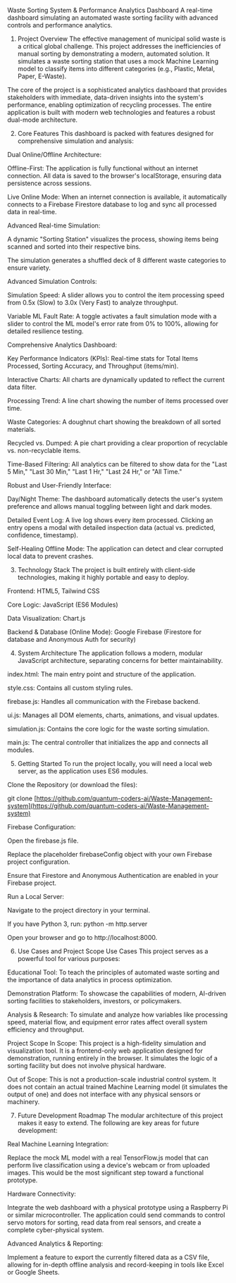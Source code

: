 Waste Sorting System & Performance Analytics Dashboard
A real-time dashboard simulating an automated waste sorting facility with advanced controls and performance analytics.

1. Project Overview
The effective management of municipal solid waste is a critical global challenge. This project addresses the inefficiencies of manual sorting by demonstrating a modern, automated solution. It simulates a waste sorting station that uses a mock Machine Learning model to classify items into different categories (e.g., Plastic, Metal, Paper, E-Waste).

The core of the project is a sophisticated analytics dashboard that provides stakeholders with immediate, data-driven insights into the system's performance, enabling optimization of recycling processes. The entire application is built with modern web technologies and features a robust dual-mode architecture.

2. Core Features
This dashboard is packed with features designed for comprehensive simulation and analysis:

Dual Online/Offline Architecture:

Offline-First: The application is fully functional without an internet connection. All data is saved to the browser's localStorage, ensuring data persistence across sessions.

Live Online Mode: When an internet connection is available, it automatically connects to a Firebase Firestore database to log and sync all processed data in real-time.

Advanced Real-time Simulation:

A dynamic "Sorting Station" visualizes the process, showing items being scanned and sorted into their respective bins.

The simulation generates a shuffled deck of 8 different waste categories to ensure variety.

Advanced Simulation Controls:

Simulation Speed: A slider allows you to control the item processing speed from 0.5x (Slow) to 3.0x (Very Fast) to analyze throughput.

Variable ML Fault Rate: A toggle activates a fault simulation mode with a slider to control the ML model's error rate from 0% to 100%, allowing for detailed resilience testing.

Comprehensive Analytics Dashboard:

Key Performance Indicators (KPIs): Real-time stats for Total Items Processed, Sorting Accuracy, and Throughput (items/min).

Interactive Charts: All charts are dynamically updated to reflect the current data filter.

Processing Trend: A line chart showing the number of items processed over time.

Waste Categories: A doughnut chart showing the breakdown of all sorted materials.

Recycled vs. Dumped: A pie chart providing a clear proportion of recyclable vs. non-recyclable items.

Time-Based Filtering: All analytics can be filtered to show data for the "Last 5 Min," "Last 30 Min," "Last 1 Hr," "Last 24 Hr," or "All Time."

Robust and User-Friendly Interface:

Day/Night Theme: The dashboard automatically detects the user's system preference and allows manual toggling between light and dark modes.

Detailed Event Log: A live log shows every item processed. Clicking an entry opens a modal with detailed inspection data (actual vs. predicted, confidence, timestamp).

Self-Healing Offline Mode: The application can detect and clear corrupted local data to prevent crashes.

3. Technology Stack
The project is built entirely with client-side technologies, making it highly portable and easy to deploy.

Frontend: HTML5, Tailwind CSS

Core Logic: JavaScript (ES6 Modules)

Data Visualization: Chart.js

Backend & Database (Online Mode): Google Firebase (Firestore for database and Anonymous Auth for security)

4. System Architecture
The application follows a modern, modular JavaScript architecture, separating concerns for better maintainability.

index.html: The main entry point and structure of the application.

style.css: Contains all custom styling rules.

firebase.js: Handles all communication with the Firebase backend.

ui.js: Manages all DOM elements, charts, animations, and visual updates.

simulation.js: Contains the core logic for the waste sorting simulation.

main.js: The central controller that initializes the app and connects all modules.

5. Getting Started
To run the project locally, you will need a local web server, as the application uses ES6 modules.

Clone the Repository (or download the files):

git clone [https://github.com/quantum-coders-ai/Waste-Management-system](https://github.com/quantum-coders-ai/Waste-Management-system)


Firebase Configuration:

Open the firebase.js file.

Replace the placeholder firebaseConfig object with your own Firebase project configuration.

Ensure that Firestore and Anonymous Authentication are enabled in your Firebase project.

Run a Local Server:

Navigate to the project directory in your terminal.

If you have Python 3, run: python -m http.server

Open your browser and go to http://localhost:8000.

6. Use Cases and Project Scope
Use Cases
This project serves as a powerful tool for various purposes:

Educational Tool: To teach the principles of automated waste sorting and the importance of data analytics in process optimization.

Demonstration Platform: To showcase the capabilities of modern, AI-driven sorting facilities to stakeholders, investors, or policymakers.

Analysis & Research: To simulate and analyze how variables like processing speed, material flow, and equipment error rates affect overall system efficiency and throughput.

Project Scope
In Scope: This project is a high-fidelity simulation and visualization tool. It is a frontend-only web application designed for demonstration, running entirely in the browser. It simulates the logic of a sorting facility but does not involve physical hardware.

Out of Scope: This is not a production-scale industrial control system. It does not contain an actual trained Machine Learning model (it simulates the output of one) and does not interface with any physical sensors or machinery.

7. Future Development Roadmap
The modular architecture of this project makes it easy to extend. The following are key areas for future development:

Real Machine Learning Integration:

Replace the mock ML model with a real TensorFlow.js model that can perform live classification using a device's webcam or from uploaded images. This would be the most significant step toward a functional prototype.

Hardware Connectivity:

Integrate the web dashboard with a physical prototype using a Raspberry Pi or similar microcontroller. The application could send commands to control servo motors for sorting, read data from real sensors, and create a complete cyber-physical system.

Advanced Analytics & Reporting:

Implement a feature to export the currently filtered data as a CSV file, allowing for in-depth offline analysis and record-keeping in tools like Excel or Google Sheets.